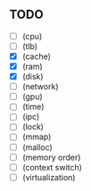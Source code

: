 ## TODO

- [ ] (cpu)
- [ ] (tlb)
- [x] (cache)
- [x] (ram)
- [x] (disk)
- [ ] (network)
- [ ] (gpu)
- [ ] (time)
- [ ] (ipc)
- [ ] (lock)
- [ ] (mmap)
- [ ] (malloc)
- [ ] (memory order)
- [ ] (context switch)
- [ ] (virtualization)

